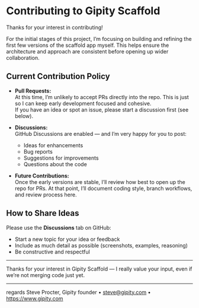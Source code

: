 # Contributing to Gipity Scaffold

Thanks for your interest in contributing!

For the initial stages of this project, I’m focusing on building and refining the first few versions of the scaffold app myself. This helps ensure the architecture and approach are consistent before opening up wider collaboration.

## Current Contribution Policy

- **Pull Requests:**  
  At this time, I’m unlikely to accept PRs directly into the repo. This is just so I can keep early development focused and cohesive.  
  If you have an idea or spot an issue, please start a discussion first (see below).

- **Discussions:**  
  GitHub Discussions are enabled — and I’m very happy for you to post:
  - Ideas for enhancements
  - Bug reports
  - Suggestions for improvements
  - Questions about the code

- **Future Contributions:**  
  Once the early versions are stable, I’ll review how best to open up the repo for PRs. At that point, I’ll document coding style, branch workflows, and review process here.

## How to Share Ideas

Please use the **Discussions** tab on GitHub:
- Start a new topic for your idea or feedback
- Include as much detail as possible (screenshots, examples, reasoning)
- Be constructive and respectful

---

Thanks for your interest in Gipity Scaffold — I really value your input, even if we’re not merging code just yet.

---

regards
Steve Procter, Gipity founder • steve@gipity.com • https://www.gipity.com